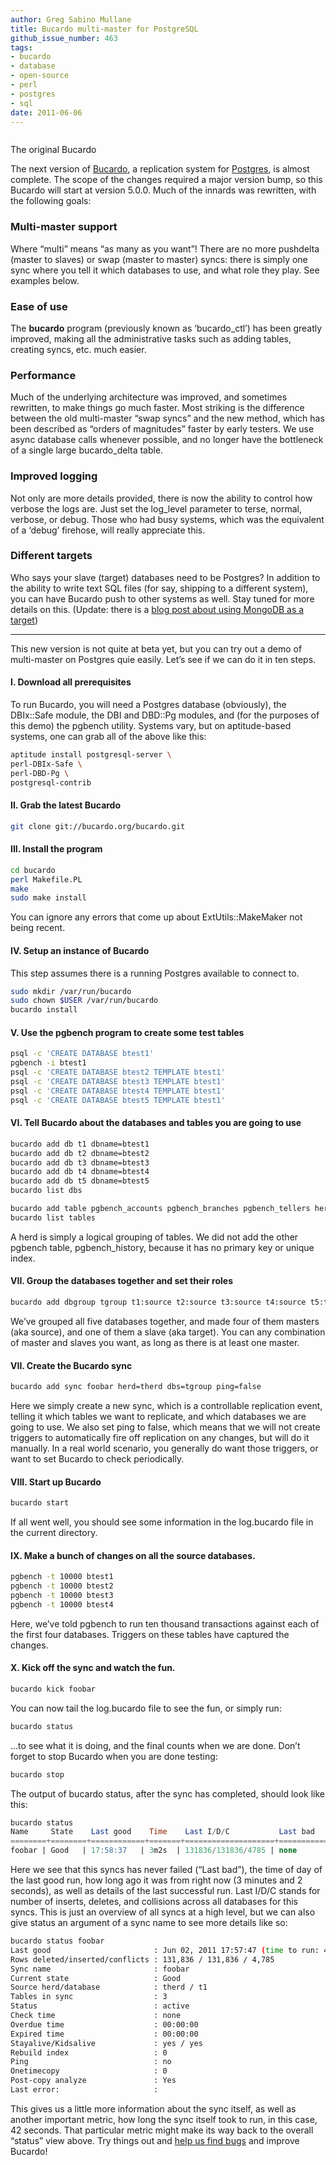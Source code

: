 ```yaml
---
author: Greg Sabino Mullane
title: Bucardo multi-master for PostgreSQL
github_issue_number: 463
tags:
- bucardo
- database
- open-source
- perl
- postgres
- sql
date: 2011-06-06
---
```


[](bucardo-multi-master-for-postgresql/image-0-big.jpeg)

<a href="/blog/2011/06/bucardo-multi-master-for-postgresql/image-0-big.jpeg" onblur="try {parent.deselectBloggerImageGracefully();} catch(e) {}"><img alt="" border="0" id="BLOGGER_PHOTO_ID_5615207357803360962" src="/blog/2011/06/bucardo-multi-master-for-postgresql/image-0.jpeg"/></a>

The original Bucardo

The next version of [Bucardo](https://bucardo.org/Bucardo/), a replication system for [Postgres](https://www.postgresql.org/), is almost complete. The scope of the changes required a major version bump, so this Bucardo will start at version 5.0.0. Much of the innards was rewritten, with the following goals:

### Multi-master support

Where “multi” means “as many as you want”! There are no more pushdelta (master to slaves) or swap (master to master) syncs: there is simply one sync where you tell it which databases to use, and what role they play. See examples below.

### Ease of use

The **bucardo** program (previously known as ‘bucardo_ctl’) has been greatly improved, making all the administrative tasks such as adding tables, creating syncs, etc. much easier.

### Performance

Much of the underlying architecture was improved, and sometimes rewritten, to make things go much faster. Most striking is the difference between the old multi-master “swap syncs” and the new method, which has been described as “orders of magnitudes” faster by early testers. We use async database calls whenever possible, and no longer have the bottleneck of a single large bucardo_delta table.

### Improved logging

Not only are more details provided, there is now the ability to control how verbose the logs are. Just set the log_level parameter to terse, normal, verbose, or debug. Those who had busy systems, which was the equivalent of a ‘debug’ firehose, will really appreciate this.

### Different targets

Who says your slave (target) databases need to be Postgres? In addition to the ability to write text SQL files (for say, shipping to a different system), you can have Bucardo push to other systems as well. Stay tuned for more details on this. (Update: there is a [blog post about using MongoDB as a target](/blog/2011/06/mongodb-replication-from-postgres-using/))

-----------

This new version is not quite at beta yet, but you can try out a demo of multi-master on Postgres quie easily. Let’s see if we can do it in ten steps.

#### I. Download all prerequisites

To run Bucardo, you will need a Postgres database (obviously), the DBIx::Safe module, the DBI and DBD::Pg modules, and (for the purposes of this demo) the pgbench utility. Systems vary, but on aptitude-based systems, one can grab all of the above like this:

```bash
aptitude install postgresql-server \
perl-DBIx-Safe \
perl-DBD-Pg \
postgresql-contrib
```

#### II. Grab the latest Bucardo

```bash
git clone git://bucardo.org/bucardo.git
```

#### III. Install the program

```bash
cd bucardo
perl Makefile.PL
make
sudo make install
```

You can ignore any errors that come up about ExtUtils::MakeMaker not being recent.

#### IV. Setup an instance of Bucardo

This step assumes there is a running Postgres available to connect to.

```bash
sudo mkdir /var/run/bucardo
sudo chown $USER /var/run/bucardo
bucardo install
```

#### V. Use the pgbench program to create some test tables

```bash
psql -c 'CREATE DATABASE btest1'
pgbench -i btest1
psql -c 'CREATE DATABASE btest2 TEMPLATE btest1'
psql -c 'CREATE DATABASE btest3 TEMPLATE btest1'
psql -c 'CREATE DATABASE btest4 TEMPLATE btest1'
psql -c 'CREATE DATABASE btest5 TEMPLATE btest1'
```

#### VI. Tell Bucardo about the databases and tables you are going to use

```bash
bucardo add db t1 dbname=btest1
bucardo add db t2 dbname=btest2
bucardo add db t3 dbname=btest3
bucardo add db t4 dbname=btest4
bucardo add db t5 dbname=btest5
bucardo list dbs

bucardo add table pgbench_accounts pgbench_branches pgbench_tellers herd=therd
bucardo list tables
```

A herd is simply a logical grouping of tables. We did not add the other pgbench table, pgbench_history, because it has no primary key or unique index.

#### VII. Group the databases together and set their roles

```bash
bucardo add dbgroup tgroup t1:source t2:source t3:source t4:source t5:target
```

We’ve grouped all five databases together, and made four of them masters (aka source), and one of them a slave (aka target). You can any combination of master and slaves you want, as long as there is at least one master.

#### VII. Create the Bucardo sync

```bash
bucardo add sync foobar herd=therd dbs=tgroup ping=false
```

Here we simply create a new sync, which is a controllable replication event, telling it which tables we want to replicate, and which databases we are going to use. We also set ping to false, which means that we will not create triggers to automatically fire off replication on any changes, but will do it manually. In a real world scenario, you generally do want those triggers, or want to set Bucardo to check periodically.

#### VIII. Start up Bucardo

```bash
bucardo start
```

If all went well, you should see some information in the log.bucardo file in the current directory.

#### IX. Make a bunch of changes on all the source databases.

```bash
pgbench -t 10000 btest1
pgbench -t 10000 btest2
pgbench -t 10000 btest3
pgbench -t 10000 btest4
```

Here, we’ve told pgbench to run ten thousand transactions against each of the first four databases. Triggers on these tables have captured the changes.

#### X. Kick off the sync and watch the fun.

```bash
bucardo kick foobar
```

You can now tail the log.bucardo file to see the fun, or simply run:

```bash
bucardo status
```

...to see what it is doing, and the final counts when we are done. Don’t forget to stop Bucardo when you are done testing:

```bash
bucardo stop
```

The output of bucardo status, after the sync has completed, should look like this:

```sql
bucardo status
Name     State    Last good    Time    Last I/D/C           Last bad    Time
========+========+============+=======+====================+===========+=======
foobar | Good   | 17:58:37   | 3m2s  | 131836/131836/4785 | none      |
```

Here we see that this syncs has never failed (“Last bad”), the time of day of the last good run, how long ago it was from right now (3 minutes and 2 seconds), as well as details of the last successful run. Last I/D/C stands for number of inserts, deletes, and collisions across all databases for this syncs. This is just an overview of all syncs at a high level, but we can also give status an argument of a sync name to see more details like so:

```bash
bucardo status foobar
Last good                       : Jun 02, 2011 17:57:47 (time to run: 42s)
Rows deleted/inserted/conflicts : 131,836 / 131,836 / 4,785
Sync name                       : foobar
Current state                   : Good
Source herd/database            : therd / t1
Tables in sync                  : 3
Status                          : active
Check time                      : none
Overdue time                    : 00:00:00
Expired time                    : 00:00:00
Stayalive/Kidsalive             : yes / yes
Rebuild index                   : 0
Ping                            : no
Onetimecopy                     : 0
Post-copy analyze               : Yes
Last error:                     :
```

This gives us a little more information about the sync itself, as well as another important metric, how long the sync itself took to run, in this case, 42 seconds. That particular metric might make its way back to the overall “status” view above. Try things out and [help us find bugs](https://github.com/bucardo/bucardo/issues) and improve Bucardo!
